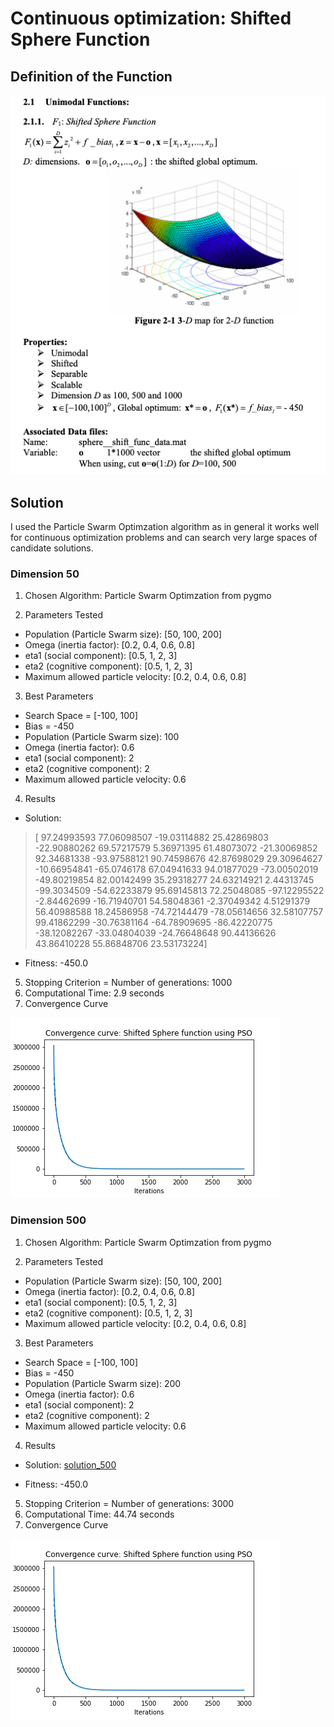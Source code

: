 # Continuous optimization: Shifted Sphere Function

## Definition of the Function

![sphere_definition](images/sphere_definition.png)

## Solution

I used the Particle Swarm Optimzation algorithm as in general it works well for continuous optimization problems and can search very large spaces of candidate solutions.

### Dimension 50

1. Chosen Algorithm: Particle Swarm Optimzation from pygmo

2. Parameters Tested
* Population (Particle Swarm size):  [50, 100, 200]
* Omega (inertia factor):  [0.2, 0.4, 0.6, 0.8]
* eta1 (social component):  [0.5, 1, 2, 3]
* eta2 (cognitive component):  [0.5, 1, 2, 3]
* Maximum allowed particle velocity:  [0.2, 0.4, 0.6, 0.8]

3. Best Parameters  
* Search Space = [-100, 100]  
* Bias = -450  
* Population (Particle Swarm size):  100
* Omega (inertia factor):  0.6
* eta1 (social component):  2
* eta2 (cognitive component):  2
* Maximum allowed particle velocity:  0.6
	
4. Results
* Solution: 
>  	[ 97.24993593  77.06098507 -19.03114882  25.42869803 -22.90880262
	  69.57217579   5.36971395  61.48073072 -21.30069852  92.34681338
	 -93.97588121  90.74598676  42.87698029  29.30964627 -10.66954841
	 -65.0746178   67.04941633  94.01877029 -73.00502019 -49.80219854
	  82.00142499  35.29318277  24.63214921   2.44313745 -99.3034509
	 -54.62233879  95.69145813  72.25048085 -97.12295522  -2.84462699
	 -16.71940701  54.58048361  -2.37049342   4.51291379  56.40988588
	  18.24586958 -74.72144479 -78.05614656  32.58107757  99.41862299
	 -30.76381164 -64.78909695 -86.42220775 -38.12082267 -33.04804039
	 -24.76648648  90.44136626  43.86410228  55.86848706  23.53173224]
* Fitness: -450.0

5. Stopping Criterion = Number of generations: 1000
6. Computational Time:  2.9  seconds
7. Convergence Curve

![sphere_500_pso](images/sphere_500_pso.png)

### Dimension 500

1. Chosen Algorithm: Particle Swarm Optimzation from pygmo

2. Parameters Tested
* Population (Particle Swarm size):  [50, 100, 200]
* Omega (inertia factor):  [0.2, 0.4, 0.6, 0.8]
* eta1 (social component):  [0.5, 1, 2, 3]
* eta2 (cognitive component):  [0.5, 1, 2, 3]
* Maximum allowed particle velocity:  [0.2, 0.4, 0.6, 0.8]

3. Best Parameters  
* Search Space = [-100, 100]  
* Bias = -450  
* Population (Particle Swarm size):  200
* Omega (inertia factor):  0.6
* eta1 (social component):  2
* eta2 (cognitive component):  2
* Maximum allowed particle velocity:  0.6
	
4. Results
* Solution: [solution_500](solution_500.csv)

* Fitness: -450.0

5. Stopping Criterion = Number of generations: 3000
6. Computational Time:  44.74 seconds
7. Convergence Curve

![sphere_500_pso](images/sphere_500_pso.png)